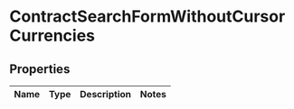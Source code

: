 

# ContractSearchFormWithoutCursorCurrencies


## Properties

| Name | Type | Description | Notes |
|------------ | ------------- | ------------- | -------------|



